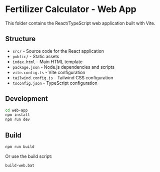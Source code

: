 # Fertilizer Calculator - Web App

This folder contains the React/TypeScript web application built with Vite.

## Structure
- `src/` - Source code for the React application
- `public/` - Static assets
- `index.html` - Main HTML template
- `package.json` - Node.js dependencies and scripts
- `vite.config.ts` - Vite configuration
- `tailwind.config.js` - Tailwind CSS configuration
- `tsconfig.json` - TypeScript configuration

## Development
```bash
cd web-app
npm install
npm run dev
```

## Build
```bash
npm run build
```

Or use the build script:
```bash
build-web.bat
```
